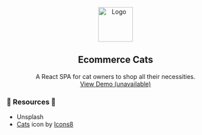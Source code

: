 <div align="center">
  <a href="https://github.com/pixelRena/">
    <img src="frontend/public/logo.png" alt="Logo" width="80">
  </a>

<h2 align="center">Ecommerce Cats</h2>
  <p align="center">
    A React SPA for cat owners to shop all their necessities. 
    <br />
    <a href="">View Demo (unavailable)</a>
  </p>
</div>

<h3>📎 Resources 📎</h3>
<ul>
  <li>Unsplash</li>
  <li><a target="_blank" href="https://icons8.com/icon/BdFTcP9zHFgT/cats">Cats</a> icon by <a target="_blank" href="https://icons8.com">Icons8</a></li>
</ul>
